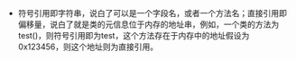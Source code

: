 - 符号引用即字符串，说白了可以是一个字段名，或者一个方法名；直接引用即偏移量，说白了就是类的元信息位于内存的地址串，例如，一个类的方法为test()，则符号引用即为test，这个方法存在于内存中的地址假设为0x123456，则这个地址则为直接引用。